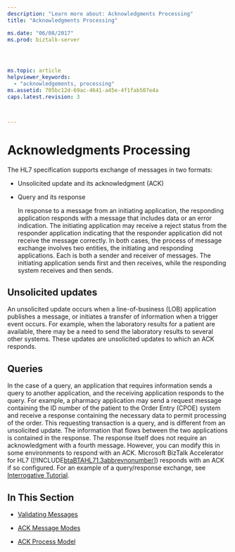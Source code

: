 ```yaml
---
description: "Learn more about: Acknowledgments Processing"
title: "Acknowledgments Processing"

ms.date: "06/08/2017"
ms.prod: biztalk-server




ms.topic: article
helpviewer_keywords: 
  - "acknowledgements, processing"
ms.assetid: 705bc12d-69ac-4641-a45e-4f1fab507e4a
caps.latest.revision: 3



---
```

# Acknowledgments Processing
The HL7 specification supports exchange of messages in two formats:  
  
- Unsolicited update and its acknowledgment (ACK)  
  
- Query and its response  
  
  In response to a message from an initiating application, the responding application responds with a message that includes data or an error indication. The initiating application may receive a reject status from the responder application indicating that the responder application did not receive the message correctly. In both cases, the process of message exchange involves two entities, the initiating and responding applications. Each is both a sender and receiver of messages. The initiating application sends first and then receives, while the responding system receives and then sends.  
  
## Unsolicited updates  
 An unsolicited update occurs when a line-of-business (LOB) application publishes a message, or initiates a transfer of information when a trigger event occurs. For example, when the laboratory results for a patient are available, there may be a need to send the laboratory results to several other systems. These updates are unsolicited updates to which an ACK responds.  
  
## Queries  
 In the case of a query, an application that requires information sends a query to another application, and the receiving application responds to the query. For example, a pharmacy application may send a request message containing the ID number of the patient to the Order Entry (CPOE) system and receive a response containing the necessary data to permit processing of the order. This requesting transaction is a query, and is different from an unsolicited update. The information that flows between the two applications is contained in the response. The response itself does not require an acknowledgment with a fourth message. However, you can modify this in some environments to respond with an ACK. Microsoft BizTalk Accelerator for HL7 ([!INCLUDE[btaBTAHL71.3abbrevnonumber](../../includes/btabtahl71-3abbrevnonumber-md.md)]) responds with an ACK if so configured. For an example of a query/response exchange, see [Interrogative Tutorial](../../adapters-and-accelerators/accelerator-hl7/interrogative-tutorial.md).  
  
## In This Section  
  
-   [Validating Messages](../../adapters-and-accelerators/accelerator-hl7/validating-messages.md)  
  
-   [ACK Message Modes](../../adapters-and-accelerators/accelerator-hl7/ack-message-modes.md)  
  
-   [ACK Process Model](../../adapters-and-accelerators/accelerator-hl7/ack-process-model.md)
